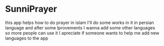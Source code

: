 # SunniPrayer
this app helps how to do prayer in islam
I'll do some works in it in persian language and after some Iprovements I wanna add some other languages  so more people can use it 
I apreciate if someone wants to help me add new languages to the app 
